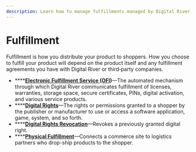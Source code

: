 ```yaml
---
description: Learn how to manage fulfillments managed by Digital River.
---
```


# Fulfillment

Fulfillment is how you distribute your product to shoppers. How you choose to fulfill your product will depend on the product itself and any fulfillment agreements you have with Digital River or third‑party companies.

* ****[**Electronic Fulfillment Service (OFI**](electronic-fulfillment-service-ofi.md)**)**—The automated mechanism through which Digital River communicates fulfillment of licenses, warranties, storage space, secure certificates, PINs, digital activation, and various service products.
* ****[**Digital Rights**](digital-rights.md)—The rights or permissions granted to a shopper by the publisher or manufacturer to use or access a software application, game, system, and so forth.
* ****[**Digital Rights Revocation**](digital-rights-revocation.md)—Revokes a previously granted digital right.
* ****[**Physical Fulfillment**](physical-fulfillment/)—Connects a commerce site to logistics partners who drop-ship products to the shopper.
